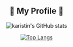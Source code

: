 

<div align="center">
  <h2>🌊 My Profile 🌊</h2>

![karistin's GitHub stats](https://github-readme-stats.vercel.app/api?username=karistin&show_icons=true&theme=dracula)

[![Top Langs](https://github-readme-stats.vercel.app/api/top-langs/?username=karistin&layout=compact)](https://github.com/karistin/github-readme-stats)

<!--START_SECTION:waka-->
<!--END_SECTION:waka-->

</div>
  
